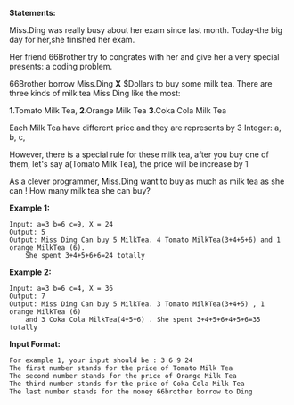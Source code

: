 
**Statements:**

Miss.Ding was really busy about her exam since last month. Today-the big day for her,she finished her exam.

Her friend 66Brother try to congrates with her and give her a very special presents: a coding problem.

66Brother borrow Miss.Ding **X** $Dollars to buy some milk tea. There are three kinds of milk tea Miss Ding like the most: 

**1**.Tomato Milk Tea, **2**.Orange Milk Tea **3**.Coka Cola Milk Tea

Each Milk Tea have different price and they are represents by 3 Integer: a, b, c,

However, there is a special rule for these milk tea, after you buy one of them, let's say a(Tomato Milk Tea), the price will be increase by 1 

As a clever programmer, Miss.Ding want to buy as much as milk tea as she can ! How many milk tea she can buy?



**Example 1:**
```
Input: a=3 b=6 c=9, X = 24
Output: 5
Output: Miss Ding Can buy 5 MilkTea. 4 Tomato MilkTea(3+4+5+6) and 1 orange MilkTea (6). 
	She spent 3+4+5+6+6=24 totally
```


**Example 2:**
```
Input: a=3 b=6 c=4, X = 36
Output: 7
Output: Miss Ding Can buy 5 MilkTea. 3 Tomato MilkTea(3+4+5) , 1 orange MilkTea (6)
	and 3 Coka Cola MilkTea(4+5+6) . She spent 3+4+5+6+4+5+6=35 totally
```


**Input Format:**

```
For example 1, your input should be : 3 6 9 24
The first number stands for the price of Tomato Milk Tea
The second number stands for the price of Orange Milk Tea
The third number stands for the price of Coka Cola Milk Tea
The last number stands for the money 66brother borrow to Ding
```